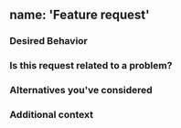 name: 'Feature request'
---

### Desired Behavior



### Is this request related to a problem?



<!-- Describe the problem, for example: "I'm always frustrated when ... " -->

### Alternatives you've considered



### Additional context


